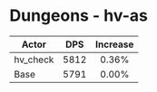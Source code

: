 # Dungeons - hv-as
| Actor | DPS | Increase |
|---|:---:|:---:|
|hv_check|5812|0.36%|
|Base|5791|0.00%|
